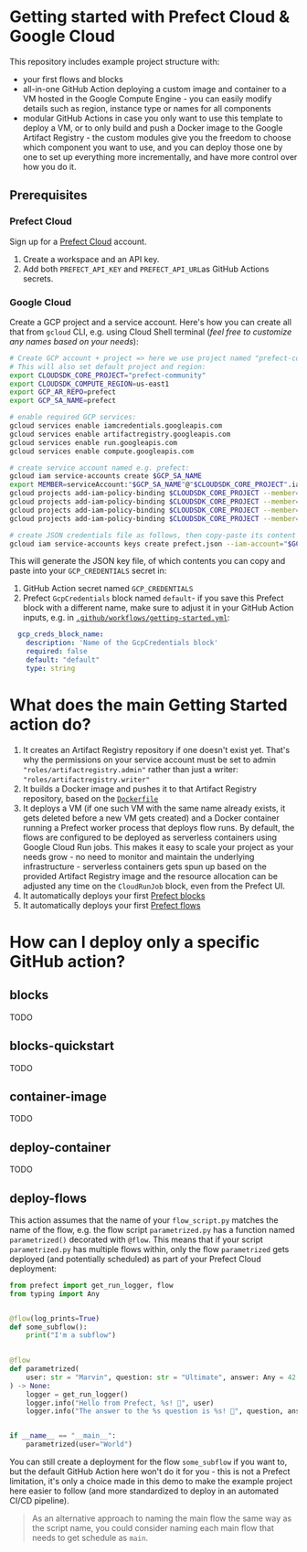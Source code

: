 # Getting started with Prefect Cloud & Google Cloud

This repository includes example project structure with:
- your first flows and blocks
- all-in-one GitHub Action deploying a custom image and container to a VM hosted in the Google Compute Engine - you can easily modify details such as region, instance type or names for all components
- modular GitHub Actions in case you only want to use this template to deploy a VM, or to only build and push a Docker image to the Google Artifact Registry - the custom modules give you the freedom to choose which component you want to use, and you can deploy those one by one to set up everything more incrementally, and have more control over how you do it.  


## Prerequisites

### Prefect Cloud

Sign up for a [Prefect Cloud](https://app.prefect.cloud/) account.

1. Create a workspace and an API key.
2. Add both ``PREFECT_API_KEY`` and ``PREFECT_API_URL``as GitHub Actions secrets.


### Google Cloud

Create a GCP project and a service account. Here's how you can create all that from ``gcloud`` CLI, e.g. using Cloud Shell terminal (_feel free to customize any names based on your needs_):

```bash
# Create GCP account + project => here we use project named "prefect-community" - replace it with your project name
# This will also set default project and region:
export CLOUDSDK_CORE_PROJECT="prefect-community"
export CLOUDSDK_COMPUTE_REGION=us-east1
export GCP_AR_REPO=prefect
export GCP_SA_NAME=prefect

# enable required GCP services:
gcloud services enable iamcredentials.googleapis.com
gcloud services enable artifactregistry.googleapis.com
gcloud services enable run.googleapis.com
gcloud services enable compute.googleapis.com

# create service account named e.g. prefect:
gcloud iam service-accounts create $GCP_SA_NAME
export MEMBER=serviceAccount:"$GCP_SA_NAME"@"$CLOUDSDK_CORE_PROJECT".iam.gserviceaccount.com
gcloud projects add-iam-policy-binding $CLOUDSDK_CORE_PROJECT --member=$MEMBER --role="roles/run.admin"
gcloud projects add-iam-policy-binding $CLOUDSDK_CORE_PROJECT --member=$MEMBER --role="roles/compute.instanceAdmin.v1"
gcloud projects add-iam-policy-binding $CLOUDSDK_CORE_PROJECT --member=$MEMBER --role="roles/artifactregistry.admin"
gcloud projects add-iam-policy-binding $CLOUDSDK_CORE_PROJECT --member=$MEMBER --role="roles/iam.serviceAccountUser"

# create JSON credentials file as follows, then copy-paste its content into your GHA Secret + Prefect GcpCredentials block:
gcloud iam service-accounts keys create prefect.json --iam-account="$GCP_SA_NAME"@"$CLOUDSDK_CORE_PROJECT".iam.gserviceaccount.com
```

This will generate the JSON key file, of which contents you can copy and paste into your ``GCP_CREDENTIALS`` secret in:

1. GitHub Action secret named ``GCP_CREDENTIALS``
2. Prefect ``GcpCredentials`` block named ``default``- if you save this Prefect block with a different name, make sure to adjust it in your GitHub Action inputs, e.g. in [`.github/workflows/getting-started.yml`](.github/workflows/getting-started.yml):

```yaml
  gcp_creds_block_name:
    description: 'Name of the GcpCredentials block'
    required: false
    default: "default"
    type: string
```


# What does the main Getting Started action do?

1. It creates an Artifact Registry repository if one doesn't exist yet. That's why the permissions on your service account must be set to admin ``"roles/artifactregistry.admin"`` rather than just a writer: ``"roles/artifactregistry.writer"``
2. It builds a Docker image and pushes it to that Artifact Registry repository, based on the [``Dockerfile``](Dockerfile)
3. It deploys a VM (if one such VM with the same name already exists, it gets deleted before a new VM gets created) and a Docker container running a Prefect worker process that deploys flow runs. By default, the flows are configured to be deployed as serverless containers using Google Cloud Run jobs. This makes it easy to scale your project as your needs grow - no need to monitor and maintain the underlying infrastructure - serverless containers gets spun up based on the provided Artifact Registry image and the resource allocation can be adjusted any time on the ``CloudRunJob`` block, even from the Prefect UI.
4. It automatically deploys your first [Prefect blocks](.github/actions/blocks-quickstart/blocks.py)
5. It automatically deploys your first [Prefect flows](flows)


# How can I deploy only a specific GitHub action?


## blocks

TODO

## blocks-quickstart

TODO

## container-image

TODO

## deploy-container

TODO


## deploy-flows

This action assumes that the name of your `flow_script.py` matches the name of the flow, e.g. the flow script ``parametrized.py`` has a function named ``parametrized()`` decorated with `@flow`. This means that if your script `parametrized.py` has multiple flows within, only the flow `parametrized` gets deployed (and potentially scheduled) as part of your Prefect Cloud deployment:


```python
from prefect import get_run_logger, flow
from typing import Any


@flow(log_prints=True)
def some_subflow():
    print("I'm a subflow")

    
@flow
def parametrized(
    user: str = "Marvin", question: str = "Ultimate", answer: Any = 42
) -> None:
    logger = get_run_logger()
    logger.info("Hello from Prefect, %s! 👋", user)
    logger.info("The answer to the %s question is %s! 🤖", question, answer)


if __name__ == "__main__":
    parametrized(user="World")
```

You can still create a deployment for the flow ``some_subflow`` if you want to, but the default GitHub Action here won't do it for you - this is not a Prefect limitation, it's only a choice made in this demo to make the example project here easier to follow (and more standardized to deploy in an automated CI/CD pipeline).

> As an alternative approach to naming the main flow the same way as the script name, you could consider naming each main flow that needs to get schedule as ``main``.

